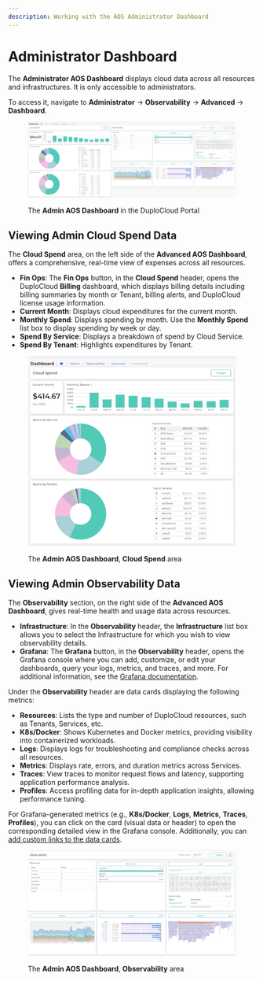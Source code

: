 ```yaml
---
description: Working with the AOS Administrator Dashboard
---
```


# Administrator Dashboard

The **Administrator AOS Dashboard** displays cloud data across all resources and infrastructures. It is only accessible to administrators.&#x20;

To access it, navigate to **Administrator** -> **Observability** -> **Advanced** -> **Dashboard**.

<figure><img src="../../../.gitbook/assets/Admin AOS Dash.png" alt=""><figcaption><p>The <strong>Admin AOS Dashboard</strong> in the DuploCloud Portal</p></figcaption></figure>

## Viewing Admin Cloud Spend Data

The **Cloud Spend** area, on the left side of the **Advanced AOS Dashboard**, offers a comprehensive, real-time view of expenses across all resources.&#x20;

* **Fin Ops**: The **Fin Ops** button, in the **Cloud Spend** header, opens the DuploCloud **Billing** dashboard, which displays billing details including billing summaries by month or Tenant, billing alerts, and DuploCloud license usage information.&#x20;
* **Current Month**: Displays cloud expenditures for the current month.
* **Monthly Spend**: Displays spending by month. Use the **Monthly Spend** list box to display spending by week or day.&#x20;
* **Spend By Service**: Displays a breakdown of spend by Cloud Service.
* **Spend By Tenant**: Highlights expenditures by Tenant.

<div align="left">

<figure><img src="../../../.gitbook/assets/Advanced Cloud Spend.png" alt="" width="562"><figcaption><p>The <strong>Admin AOS Dashboard</strong>, <strong>Cloud Spend</strong> area</p></figcaption></figure>

</div>

## Viewing Admin Observability Data

The **Observability** section, on the right side of the **Advanced AOS Dashboard**, gives real-time health and usage data across resources.&#x20;

* **Infrastructure**: In the **Observability** header, the **Infrastructure** list box allows you to select the Infrastructure for which you wish to view observability details.&#x20;
* **Grafana**: The **Grafana** button, in the **Observability** header, opens the Grafana console where you can add, customize, or edit your dashboards, query your logs, metrics, and traces, and more. For additional information, see the [Grafana documentation](https://grafana.com/docs/grafana/latest/).&#x20;

Under the **Observability** header are data cards displaying the following metrics:

* **Resources**: Lists the type and number of DuploCloud resources, such as Tenants, Services, etc.&#x20;
* **K8s/Docker**: Shows Kubernetes and Docker metrics, providing visibility into containerized workloads.
* **Logs**: Displays logs for troubleshooting and compliance checks across all resources.
* **Metrics**: Displays rate, errors, and duration metrics across Services.
* **Traces**: View traces to monitor request flows and latency, supporting application performance analysis.
* **Profiles**: Access profiling data for in-depth application insights, allowing performance tuning.

For Grafana-generated metrics (e.g., **K8s/Docker**, **Logs**, **Metrics**, **Traces**, **Profiles**), you can click on the card (visual data or header) to open the corresponding detailed view in the Grafana console. Additionally, you can [add custom links to the data cards](administrator-dashboard.md#adding-custom-links-to-aos-dashboards).&#x20;

<figure><img src="../../../.gitbook/assets/Admin Observability.png" alt=""><figcaption><p>The <strong>Admin AOS Dashboard</strong>, <strong>Observability</strong> area</p></figcaption></figure>

